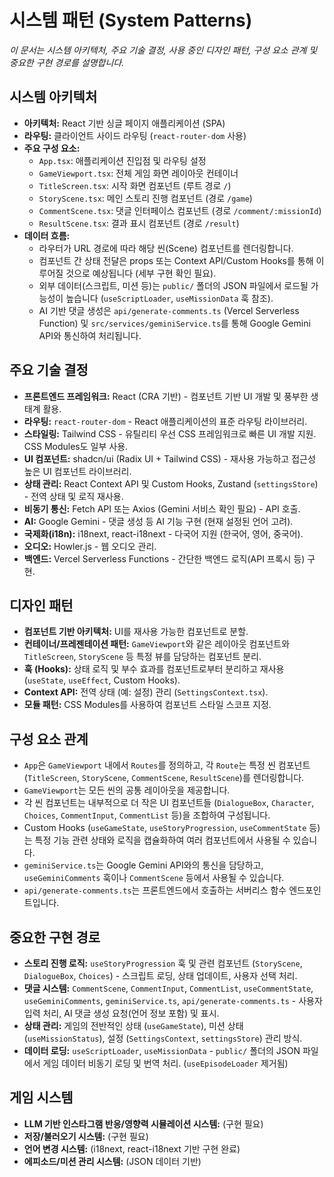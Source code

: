 # 시스템 패턴 (System Patterns)

_이 문서는 시스템 아키텍처, 주요 기술 결정, 사용 중인 디자인 패턴, 구성 요소 관계 및 중요한 구현 경로를 설명합니다._

## 시스템 아키텍처

- **아키텍처:** React 기반 싱글 페이지 애플리케이션 (SPA)
- **라우팅:** 클라이언트 사이드 라우팅 (`react-router-dom` 사용)
- **주요 구성 요소:**
  - `App.tsx`: 애플리케이션 진입점 및 라우팅 설정
  - `GameViewport.tsx`: 전체 게임 화면 레이아웃 컨테이너
  - `TitleScreen.tsx`: 시작 화면 컴포넌트 (루트 경로 `/`)
  - `StoryScene.tsx`: 메인 스토리 진행 컴포넌트 (경로 `/game`)
  - `CommentScene.tsx`: 댓글 인터페이스 컴포넌트 (경로 `/comment/:missionId`)
  - `ResultScene.tsx`: 결과 표시 컴포넌트 (경로 `/result`)
- **데이터 흐름:**
  - 라우터가 URL 경로에 따라 해당 씬(Scene) 컴포넌트를 렌더링합니다.
  - 컴포넌트 간 상태 전달은 props 또는 Context API/Custom Hooks를 통해 이루어질 것으로 예상됩니다 (세부 구현 확인 필요).
  - 외부 데이터(스크립트, 미션 등)는 `public/` 폴더의 JSON 파일에서 로드될 가능성이 높습니다 (`useScriptLoader`, `useMissionData` 훅 참조).
  - AI 기반 댓글 생성은 `api/generate-comments.ts` (Vercel Serverless Function) 및 `src/services/geminiService.ts`를 통해 Google Gemini API와 통신하여 처리됩니다.

## 주요 기술 결정

- **프론트엔드 프레임워크:** React (CRA 기반) - 컴포넌트 기반 UI 개발 및 풍부한 생태계 활용.
- **라우팅:** `react-router-dom` - React 애플리케이션의 표준 라우팅 라이브러리.
- **스타일링:** Tailwind CSS - 유틸리티 우선 CSS 프레임워크로 빠른 UI 개발 지원. CSS Modules도 일부 사용.
- **UI 컴포넌트:** shadcn/ui (Radix UI + Tailwind CSS) - 재사용 가능하고 접근성 높은 UI 컴포넌트 라이브러리.
- **상태 관리:** React Context API 및 Custom Hooks, Zustand (`settingsStore`) - 전역 상태 및 로직 재사용.
- **비동기 통신:** Fetch API 또는 Axios (Gemini 서비스 확인 필요) - API 호출.
- **AI:** Google Gemini - 댓글 생성 등 AI 기능 구현 (현재 설정된 언어 고려).
- **국제화(i18n):** i18next, react-i18next - 다국어 지원 (한국어, 영어, 중국어).
- **오디오:** Howler.js - 웹 오디오 관리.
- **백엔드:** Vercel Serverless Functions - 간단한 백엔드 로직(API 프록시 등) 구현.

## 디자인 패턴

- **컴포넌트 기반 아키텍처:** UI를 재사용 가능한 컴포넌트로 분할.
- **컨테이너/프레젠테이션 패턴:** `GameViewport`와 같은 레이아웃 컴포넌트와 `TitleScreen`, `StoryScene` 등 특정 뷰를 담당하는 컴포넌트 분리.
- **훅 (Hooks):** 상태 로직 및 부수 효과를 컴포넌트로부터 분리하고 재사용 (`useState`, `useEffect`, Custom Hooks).
- **Context API:** 전역 상태 (예: 설정) 관리 (`SettingsContext.tsx`).
- **모듈 패턴:** CSS Modules를 사용하여 컴포넌트 스타일 스코프 지정.

## 구성 요소 관계

- `App`은 `GameViewport` 내에서 `Routes`를 정의하고, 각 `Route`는 특정 씬 컴포넌트 (`TitleScreen`, `StoryScene`, `CommentScene`, `ResultScene`)를 렌더링합니다.
- `GameViewport`는 모든 씬의 공통 레이아웃을 제공합니다.
- 각 씬 컴포넌트는 내부적으로 더 작은 UI 컴포넌트들 (`DialogueBox`, `Character`, `Choices`, `CommentInput`, `CommentList` 등)을 조합하여 구성됩니다.
- Custom Hooks (`useGameState`, `useStoryProgression`, `useCommentState` 등)는 특정 기능 관련 상태와 로직을 캡슐화하여 여러 컴포넌트에서 사용될 수 있습니다.
- `geminiService.ts`는 Google Gemini API와의 통신을 담당하고, `useGeminiComments` 훅이나 `CommentScene` 등에서 사용될 수 있습니다.
- `api/generate-comments.ts`는 프론트엔드에서 호출하는 서버리스 함수 엔드포인트입니다.

## 중요한 구현 경로

- **스토리 진행 로직:** `useStoryProgression` 훅 및 관련 컴포넌트 (`StoryScene`, `DialogueBox`, `Choices`) - 스크립트 로딩, 상태 업데이트, 사용자 선택 처리.
- **댓글 시스템:** `CommentScene`, `CommentInput`, `CommentList`, `useCommentState`, `useGeminiComments`, `geminiService.ts`, `api/generate-comments.ts` - 사용자 입력 처리, AI 댓글 생성 요청(언어 정보 포함) 및 표시.
- **상태 관리:** 게임의 전반적인 상태 (`useGameState`), 미션 상태 (`useMissionStatus`), 설정 (`SettingsContext`, `settingsStore`) 관리 방식.
- **데이터 로딩:** `useScriptLoader`, `useMissionData` - `public/` 폴더의 JSON 파일에서 게임 데이터 비동기 로딩 및 번역 처리. (`useEpisodeLoader` 제거됨)

## 게임 시스템

- **LLM 기반 인스타그램 반응/영향력 시뮬레이션 시스템:** (구현 필요)
- **저장/불러오기 시스템:** (구현 필요)
- **언어 변경 시스템:** (i18next, react-i18next 기반 구현 완료)
- **에피소드/미션 관리 시스템:** (JSON 데이터 기반)
